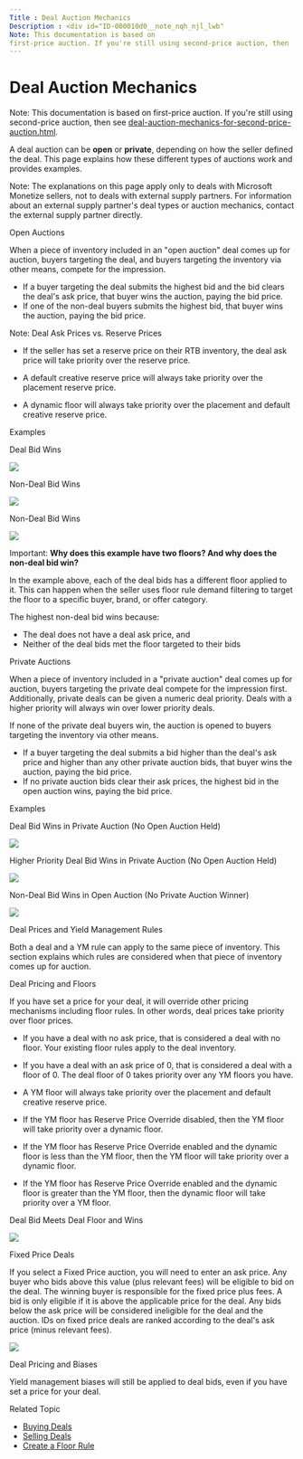 ```yaml
---
Title : Deal Auction Mechanics
Description : <div id="ID-000010d0__note_nqh_njl_lwb"
Note: This documentation is based on
first-price auction. If you're still using second-price auction, then
---
```



# Deal Auction Mechanics





<div id="ID-000010d0__note_nqh_njl_lwb" 

Note: This documentation is based on
first-price auction. If you're still using second-price auction, then
see <a href="deal-auction-mechanics-for-second-price-auction.html"
class="xref">deal-auction-mechanics-for-second-price-auction.html</a>.





A deal auction can be **open** or **private**, depending on how the
seller defined the deal. This page explains how these different types of
auctions work and provides examples.



Note: The explanations on this page
apply only to deals with Microsoft Monetize sellers,
not to deals with external supply partners. For information about an
external supply partner's deal types or auction mechanics, contact the
external supply partner directly.



Open Auctions

When a piece of inventory included in an "open auction" deal comes up
for auction, buyers targeting the deal, and buyers targeting the
inventory via other means, compete for the impression.

- If a buyer targeting the deal submits the highest bid and the bid
  clears the deal's ask price, that buyer wins the auction, paying the
  bid price.
- If one of the non-deal buyers submits the highest bid, that buyer wins
  the auction, paying the bid price.



Note: Deal Ask Prices vs. Reserve
Prices



- If the seller has set a reserve price on their RTB inventory, the deal
  ask price will take priority over the reserve price.

- A default creative reserve price will always take priority over the
  placement reserve price.

- A dynamic floor will always take priority over the placement and
  default creative reserve price.





Examples

Deal Bid Wins

<img src="images/deal-auction-mechanics/open-auction-deal-wins-fp.png"
class="image" />

Non-Deal Bid Wins

<img
src="images/deal-auction-mechanics/open-auction-non-deal-wins-fp.png"
class="image" />

Non-Deal Bid Wins

<img
src="images/deal-auction-mechanics/open-auction-non-deal-wins-fp-2.png"
class="image" />



Important: **Why does this example have
two floors? And why does the non-deal bid win?**

In the example above, each of the deal bids has a different floor
applied to it. This can happen when the seller uses floor rule demand
filtering to target the floor to a specific buyer, brand, or offer
category.

The highest non-deal bid wins because:

- The deal does not have a deal ask price, and
- Neither of the deal bids met the floor targeted to their bids



Private Auctions

When a piece of inventory included in a "private auction" deal comes up
for auction, buyers targeting the private deal compete for the
impression first. Additionally, private deals can be given a numeric
deal priority. Deals with a higher priority will always win over lower
priority deals.

If none of the private deal buyers win, the auction is opened to buyers
targeting the inventory via other means.

- If a buyer targeting the deal submits a bid higher than the deal's ask
  price and higher than any other private auction bids, that buyer wins
  the auction, paying the bid price.
- If no private auction bids clear their ask prices, the highest bid in
  the open auction wins, paying the bid price.

Examples

Deal Bid Wins in Private Auction (No Open Auction Held)

<img
src="images/deal-auction-mechanics/private-auction-deal-wins-fp.png"
class="image" />

Higher Priority Deal Bid Wins in Private Auction (No Open Auction Held)

<img
src="images/deal-auction-mechanics/private-auction-high-priority-wins-fp.png"
class="image" />

Non-Deal Bid Wins in Open Auction (No Private Auction Winner)

<img
src="images/deal-auction-mechanics/private-auction-non-deal-bid-wins-fp.png"
class="image" />

Deal Prices and Yield Management Rules

Both a deal and a YM rule can apply to the same piece of inventory. This
section explains which rules are considered when that piece of inventory
comes up for auction.

Deal Pricing and Floors

If you have set a price for your deal, it will override other pricing
mechanisms including floor rules. In other words, deal prices take
priority over floor prices.

- If you have a deal with no ask price, that is considered a deal with
  no floor. Your existing floor rules apply to the deal inventory.

- If you have a deal with an ask price of 0, that is considered a deal
  with a floor of 0. The deal floor of 0 takes priority over any YM
  floors you have.

- A YM floor will always take priority over the placement and default
  creative reserve price.

- If the YM floor has Reserve Price Override disabled, then the YM floor
  will take priority over a dynamic floor.

- If the YM floor has Reserve Price Override enabled and the dynamic
  floor is less than the YM floor, then the YM floor will take priority
  over a dynamic floor.

- If the YM floor has Reserve Price Override enabled and the dynamic
  floor is greater than the YM floor, then the dynamic floor will take
  priority over a YM floor.

Deal Bid Meets Deal Floor and Wins

<img src="images/deal-auction-mechanics/deal-bid-ym-floors-fp.png"
class="image" />

Fixed Price Deals

If you select a Fixed Price auction,
you will need to enter an ask price. Any buyer who bids above this value
(plus relevant fees) will be eligible to bid on the deal. The winning
buyer is responsible for the fixed price plus fees. A bid is only
eligible if it is above the applicable price for the deal. Any bids
below the ask price will be considered ineligible for the deal and the
auction. IDs on fixed price deals are ranked according to the deal's ask
price (minus relevant fees).

<img src="images/deal-auction-mechanics/winners-pays-deal-ask-price.png"
class="image" />

Deal Pricing and Biases

Yield management biases will still be applied to deal bids, even if you
have set a price for your deal.

Related Topic

- <a
  href="https://docs.xandr.com/bundle/monetize_monetize-standard/page/topics/buying-deals.html"
  class="xref" target="_blank">Buying Deals</a>
- <a
  href="shttps://docs.xandr.com/bundle/monetize_monetize-standard/page/topics/selling-deals.html"
  class="xref" target="_blank">Selling Deals</a>
- <a
  href="https://docs.xandr.com/bundle/monetize_monetize-standard/page/topics/create-a-floor-rule.html"
  class="xref" target="_blank">Create a Floor Rule</a>




